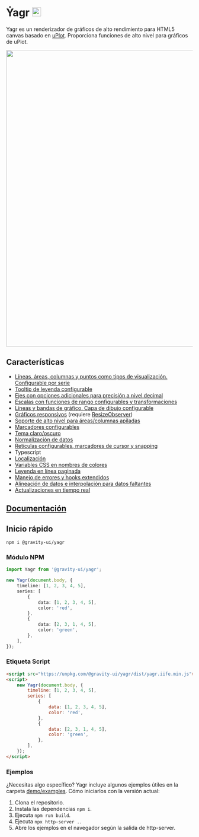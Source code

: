 # Ẏagr <img src="https://raw.githubusercontent.com/gravity-ui/yagr/main/docs/assets/yagr.svg" width="24px" height="24px" />

Yagr es un renderizador de gráficos de alto rendimiento para HTML5 canvas basado en [uPlot](https://github.com/leeoniya/uPlot). Proporciona funciones de alto nivel para gráficos de uPlot.

<img src="https://raw.githubusercontent.com/gravity-ui/yagr/main/docs/assets/demo.png" width="800" />

## Características

-   [Líneas, áreas, columnas y puntos como tipos de visualización. Configurable por serie](https://yagr.tech/en/api/visualization)
-   [Tooltip de leyenda configurable](https://yagr.tech/en/plugins/tooltip)
-   [Ejes con opciones adicionales para precisión a nivel decimal](https://yagr.tech/en/api/axes)
-   [Escalas con funciones de rango configurables y transformaciones](https://yagr.tech/en/api/scales)
-   [Líneas y bandas de gráfico. Capa de dibujo configurable](https://yagr.tech/en/plugins/plot-lines)
-   [Gráficos responsivos](https://yagr.tech/en/api/settings#adaptivity) (requiere [ResizeObserver](https://developer.mozilla.org/en-US/docs/Web/API/ResizeObserver))
-   [Soporte de alto nivel para áreas/columnas apiladas](https://yagr.tech/en/api/scales#stacking)
-   [Marcadores configurables](./docs/api/markers.md)
-   [Tema claro/oscuro](https://yagr.tech/en/api/settings#theme)
-   [Normalización de datos](https://yagr.tech/en/api/scales#normalization)
-   [Retículas configurables, marcadores de cursor y snapping](https://yagr.tech/en/api/cursor)
-   Typescript
-   [Localización](https://yagr.tech/en/api/settings#localization)
-   [Variables CSS en nombres de colores](https://yagr.tech/en/api/css)
-   [Leyenda en línea paginada](https://yagr.tech/en/plugins/legend)
-   [Manejo de errores y hooks extendidos](https://yagr.tech/en/api/lifecycle)
-   [Alineación de datos e interpolación para datos faltantes](https://yagr.tech/en/api/data-processing)
-   [Actualizaciones en tiempo real](https://yagr.tech/en/api/dynamic-updates)

## [Documentación](https://yagr.tech)

## Inicio rápido

```
npm i @gravity-ui/yagr
```

### Módulo NPM

```typescript
import Yagr from '@gravity-ui/yagr';

new Yagr(document.body, {
    timeline: [1, 2, 3, 4, 5],
    series: [
        {
            data: [1, 2, 3, 4, 5],
            color: 'red',
        },
        {
            data: [2, 3, 1, 4, 5],
            color: 'green',
        },
    ],
});
```

### Etiqueta Script

```html
<script src="https://unpkg.com/@gravity-ui/yagr/dist/yagr.iife.min.js"></script>
<script>
    new Yagr(document.body, {
        timeline: [1, 2, 3, 4, 5],
        series: [
            {
                data: [1, 2, 3, 4, 5],
                color: 'red',
            },
            {
                data: [2, 3, 1, 4, 5],
                color: 'green',
            },
        ],
    });
</script>
```

### Ejemplos

¿Necesitas algo específico? Yagr incluye algunos ejemplos útiles en la carpeta [demo/examples](./demo/examples/). Cómo iniciarlos con la versión actual:

1. Clona el repositorio.
2. Instala las dependencias `npm i`.
3. Ejecuta `npm run build`.
4. Ejecuta `npx http-server .`.
5. Abre los ejemplos en el navegador según la salida de http-server.